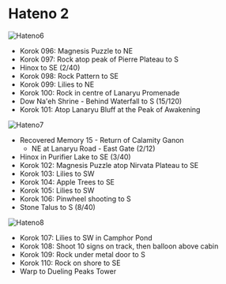 # Hateno 2

![Hateno6](images/Hateno6.PNG)

* Korok 096: Magnesis Puzzle to NE
* Korok 097: Rock atop peak of Pierre Plateau to S
* Hinox to SE (2/40)
* Korok 098: Rock Pattern to SE
* Korok 099: Lilies to NE
* Korok 100: Rock in centre of Lanaryu Promenade
* Dow Na'eh Shrine - Behind Waterfall to S (15/120)
* Korok 101: Atop Lanaryu Bluff at the Peak of Awakening

![Hateno7](images/Hateno7.PNG)

* Recovered Memory 15 - Return of Calamity Ganon
  * NE at Lanaryu Road - East Gate (2/12)
* Hinox in Purifier Lake to SE (3/40)
* Korok 102: Magnesis Puzzle atop Nirvata Plateau to SE
* Korok 103: Lilies to SW
* Korok 104: Apple Trees to SE
* Korok 105: Lilies to SW
* Korok 106: Pinwheel shooting to S
* Stone Talus to S (8/40)

![Hateno8](images/Hateno8.PNG)

* Korok 107: Lilies to SW in Camphor Pond
* Korok 108: Shoot 10 signs on track, then balloon above cabin
* Korok 109: Rock under metal door to S
* Korok 110: Rock on shore to SE
* Warp to Dueling Peaks Tower
